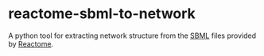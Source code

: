 # reactome-sbml-to-network

A python tool for extracting network structure from the [SBML](http://sbml.org/) files provided by
[Reactome](https://reactome.org/download-data).
